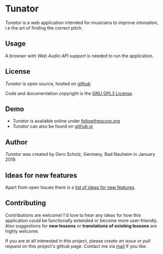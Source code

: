 <h1>Tunator</h1>

*Tunator* is a web application intended for musicians to improve *intonation*, i.e the art of finding the correct pitch.

## Usage
A browser with *Web Audio API support* is needed to run the application.

## License
*Tunator* is open source, hosted on [github](https://github.com/algorithmixx/tunator)

Code and documentation copyright is the [GNU GPL3 License](https://github.com/algorithmixx/tunator/blob/master/LICENSE).

## Demo
* *Tunator* is available online under [followthescore.org](https://followthescore.org/train/tunator)
* *Tunator* can also be found on [github.io](https://algorithmixx.github.io/tunator)

## Author
*Tunator* was created by Gero Scholz, Germany, Bad Nauheim in January 2019.

## Ideas for new features
Apart from open Issues there is a [list of ideas for new features](https://github.com/algorithmixx/tunator/blob/master/TODO.md).

## Contributing
Contributions are welcome! I'd love to hear any ideas for how this application could be functionally extended
or become more user-friendly. Also suggestions for **new lessons** or **translations of existing lessons**
are highly welcome.

If you are at all interested in this project, please *create an issue or pull request* on this project's github page.
Contact me via <a href="mailto:gero.scholz@gmail.com">mail</a> if you like.
